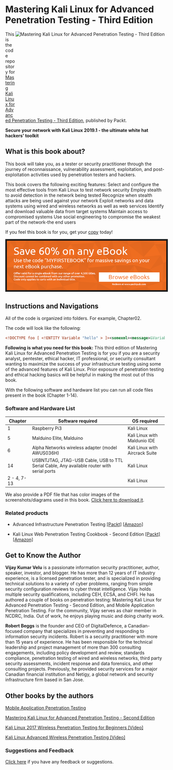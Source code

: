 # Mastering Kali Linux for Advanced Penetration Testing - Third Edition

<a href="https://www.packtpub.com/networking-and-servers/mastering-kali-linux-advanced-penetration-testing-third-edition?utm_source=github&utm_medium=repository&utm_campaign=9781789340563 "><img src="https://d255esdrn735hr.cloudfront.net/sites/default/files/imagecache/ppv4_main_book_cover/9781789340563_cover.png" alt="Mastering Kali Linux for Advanced Penetration Testing - Third Edition" height="256px" align="right"></a>

This is the code repository for [Mastering Kali Linux for Advanced Penetration Testing - Third Edition](https://www.packtpub.com/networking-and-servers/mastering-kali-linux-advanced-penetration-testing-third-edition?utm_source=github&utm_medium=repository&utm_campaign=9781789340563 ), published by Packt.

**Secure your network with Kali Linux 2019.1 - the ultimate white hat hackers' toolkit**

## What is this book about?
This book will take you, as a tester or security practitioner through the journey of reconnaissance, vulnerability assessment, exploitation, and post-exploitation activities used by penetration testers and hackers.

This book covers the following exciting features:
Select and configure the most effective tools from Kali Linux to test network security 
Employ stealth to avoid detection in the network being tested 
Recognize when stealth attacks are being used against your network 
Exploit networks and data systems using wired and wireless networks as well as web services 
Identify and download valuable data from target systems 
Maintain access to compromised systems 
Use social engineering to compromise the weakest part of the network-the end users 

If you feel this book is for you, get your [copy](https://www.amazon.com/dp/178934056X) today!

<a href="https://www.packtpub.com/?utm_source=github&utm_medium=banner&utm_campaign=GitHubBanner"><img src="https://raw.githubusercontent.com/PacktPublishing/GitHub/master/GitHub.png" 
alt="https://www.packtpub.com/" border="5" /></a>

## Instructions and Navigations
All of the code is organized into folders. For example, Chapter02.

The code will look like the following:
```xml
<!DOCTYPE foo [ <!ENTITY Variable "hello" > ]><somexml><message>&Variable;</message></somexml>
```

**Following is what you need for this book:**
This third edition of Mastering Kali Linux for Advanced Penetration Testing is for you if you are a security analyst, pentester, ethical hacker, IT professional, or security consultant wanting to maximize the success of your infrastructure testing using some of the advanced features of Kali Linux. Prior exposure of penetration testing and ethical hacking basics will be helpful in making the most out of this book.

With the following software and hardware list you can run all code files present in the book (Chapter 1-14).
### Software and Hardware List
| Chapter     | Software required                                                                          | OS required                    |
| ----------- | ------------------------------------------------------------------------------------------ | ------------------------------ |
| 1           | Raspberry Pi3                                                                              | Kali Linux                     |
| 5           | Malduino Elite, Malduino                                                                   | Kali Linux with Maldunio IDE   |
| 6           | Alpha Networks wireless adapter (model AWUS036H)                                           | Kali Linux with Aircrack Suite |
| 14          | USBNTJTAG, JTAG-USB Cable, USB to TTL Serial Cable, Any available router with serial ports | Kali Linux                     |
| 2 - 4, 7-13 |                                                                                            | Kali Linux                     |


We also provide a PDF file that has color images of the screenshots/diagrams used in this book. [Click here to download it](http://www.packtpub.com/sites/default/files/downloads/9781789340563_ColorImages.pdf).

### Related products
* Advanced Infrastructure Penetration Testing [[Packt]](https://www.packtpub.com/networking-and-servers/advanced-infrastructure-penetration-testing?utm_source=github&utm_medium=repository&utm_campaign=9781788624480 ) [[Amazon]](https://www.amazon.com/dp/1788624483)

* Kali Linux Web Penetration Testing Cookbook - Second Edition [[Packt]](https://www.packtpub.com/networking-and-servers/kali-linux-web-penetration-testing-cookbook-second-edition?utm_source=github&utm_medium=repository&utm_campaign=9781788991513 ) [[Amazon]](https://www.amazon.com/dp/1788991516)

## Get to Know the Author
**Vijay Kumar Velu**
is a passionate information security practitioner, author, speaker, investor, and blogger. He has more than 12 years of IT industry experience, is a licensed penetration tester, and is specialized in providing technical solutions to a variety of cyber problems, ranging from simple security configuration reviews to cyber threat intelligence. Vijay holds multiple security qualifications, including CEH, ECSA, and CHFI. He has authored a couple of books on penetration testing: Mastering Kali Linux for Advanced Penetration Testing - Second Edition, and Mobile Application Penetration Testing. For the community, Vijay serves as chair member in NCDRC, India. Out of work, he enjoys playing music and doing charity work.

**Robert Beggs**
is the founder and CEO of DigitalDefence, a Canadian-focused company that specializes in preventing and responding to information security incidents. Robert is a security practitioner with more than 15 years of experience. He has been responsible for the technical leadership and project management of more than 300 consulting engagements, including policy development and review, standards compliance, penetration testing of wired and wireless networks, third party security assessments, incident response and data forensics, and other consulting projects. Previously, he provided security services for a major Canadian financial institution and Netigy, a global network and security infrastructure firm based in San Jose.


## Other books by the authors
[Mobile Application Penetration Testing](https://www.packtpub.com/application-development/mobile-application-penetration-testing?utm_source=github&utm_medium=repository&utm_campaign=9781785883378 )

[Mastering Kali Linux for Advanced Penetration Testing - Second Edition](https://www.packtpub.com/networking-and-servers/mastering-kali-linux-advanced-penetration-testing-second-edition?utm_source=github&utm_medium=repository&utm_campaign=)

[Kali Linux 2017 Wireless Penetration Testing for Beginners [Video]](https://www.packtpub.com/networking-and-servers/kali-linux-2017-wireless-penetration-testing-beginners-video?utm_source=github&utm_medium=repository&utm_campaign=9781788394055 )

[Kali Linux Advanced Wireless Penetration Testing [Video]](https://www.packtpub.com/networking-and-servers/kali-linux-advanced-wireless-penetration-testing-video?utm_source=github&utm_medium=repository&utm_campaign=9781788832342 )

[]()

### Suggestions and Feedback
[Click here](https://docs.google.com/forms/d/e/1FAIpQLSdy7dATC6QmEL81FIUuymZ0Wy9vH1jHkvpY57OiMeKGqib_Ow/viewform) if you have any feedback or suggestions.


